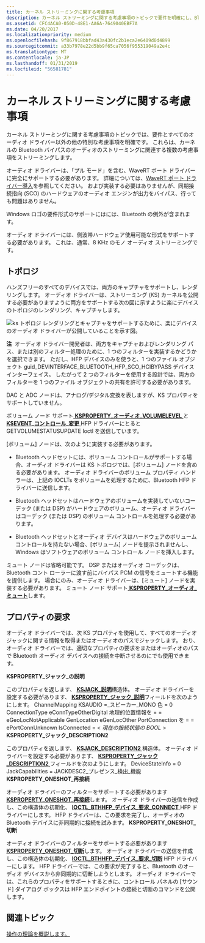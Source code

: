 ```yaml
---
title: カーネル ストリーミングに関する考慮事項
description: カーネル ストリーミングに関する考慮事項のトピックで要件を明確にし、Bluetooth に関連するその他の注意事項は、オーディオ ストリーミングをバイパスします。
ms.assetid: CFC4ACA0-050D-48E1-AA6A-7649040EBF7A
ms.date: 04/20/2017
ms.localizationpriority: medium
ms.openlocfilehash: 9f867918bbfad43a430fc2b1eca2e6409d0d4899
ms.sourcegitcommit: a33b7978e22d5bb9f65ca7056f955319049a2e4c
ms.translationtype: MT
ms.contentlocale: ja-JP
ms.lasthandoff: 01/31/2019
ms.locfileid: "56581781"
---
```

# <a name="kernel-streaming-considerations"></a>カーネル ストリーミングに関する考慮事項


カーネル ストリーミングに関する考慮事項のトピックでは、要件とすべてのオーディオ ドライバー以外の他の特別な考慮事項を明確です。 これらは、カーネルの Bluetooth バイパスのオーディオのストリーミングに関連する複数の考慮事項をストリーミングします。

オーディオ ドライバーは、「プル モード」を含む、WaveRT ポート ドライバーに完全にサポートする必要があります。 詳細については、[WaveRT ポート ドライバー導入](introducing-the-wavert-port-driver.md)を参照してください。 および実装する必要はありませんが、同期接続指向 (SCO) のハードウェアのオーディオ エンジンが出力をバイパス、行っても問題はありません。

Windows ロゴの要件形式のサポートにはには、Bluetooth の例外が含まれます。

オーディオ ドライバーには、側波帯ハードウェア使用可能な形式をサポートする必要があります。 これは、通常、8 KHz のモノ オーディオ ストリーミングです。

## <a name="span-idtopologyspanspan-idtopologyspanspan-idtopologyspantopology"></a><span id="Topology"></span><span id="topology"></span><span id="TOPOLOGY"></span>トポロジ


ハンズフリーのすべてのデバイスでは、両方のキャプチャをサポートし、レンダリングします。 オーディオ ドライバーは、ストリーミング (KS) カーネルを公開する必要がありますように両方をサポートする次の図に示すように楽にデバイスのトポロジのレンダリング、キャプチャします。

![ks トポロジ レンダリングとキャプチャをサポートするために、楽にデバイスのオーディオ ドライバーが公開していることを示す図。](images/btth-bypass-topology.png)

**注**  オーディオ ドライバー開発者は、両方をキャプチャおよびレンダリング パス、または別のフィルター処理のために、1 つのフィルターを実装するかどうかを選択できます。 ただし、HFP デバイスのみを使うと、1 つのファイル オブジェクト guid\_DEVINTERFACE\_BLUETOOTH\_HFP\_SCO\_HCIBYPASS デバイス インターフェイス。 したがって 2 つのフィルターを使用する設計では、両方のフィルターを 1 つのファイル オブジェクトの共有を許可する必要があります。

 

DAC と ADC ノードは、アナログ/デジタル変換を表しますが、KS プロパティをサポートしていません。

ボリューム ノード サポート[ **KSPROPERTY\_オーディオ\_VOLUMELEVEL** ](https://msdn.microsoft.com/library/windows/hardware/ff537309)と[ **KSEVENT\_コントロール\_変更** ](https://msdn.microsoft.com/library/windows/hardware/ff537128) HFP ドライバーにとると GETVOLUMESTATUSUPDATE Ioctl を送信しています。

[ボリューム] ノードは、次のように実装する必要があります。

-   Bluetooth ヘッドセットには、ボリューム コントロールがサポートする場合、オーディオ ドライバーは KS トポロジでは、[ボリューム] ノードを含める必要があります。 オーディオ ドライバーのボリューム プロパティ ハンドラーは、上記の IOCLTs をボリュームを処理するために、Bluetooth HFP ドライバーに送信します。

-   Bluetooth ヘッドセットはハードウェアのボリュームを実装していないコーデック (または DSP) がハードウェアのボリューム、オーディオ ドライバーはコーデック (または DSP) のボリューム コントロールを処理する必要があります。

-   Bluetooth ヘッドセットとオーディオ デバイスはハードウェアのボリューム コントロールを持たない場合、[ボリューム] ノードを提示されませんし、Windows はソフトウェアのボリューム コントロール ノードを挿入します。

ミュート ノードは省略可能です。 DSP またはオーディオ コーデックは、Bluetooth コント ローラーに渡す前にバイパス PCM の信号をミュートする機能を提供します。 場合にのみ、オーディオ ドライバーは、[ミュート] ノードを実装する必要があります。 ミュート ノード サポート[ **KSPROPERTY\_オーディオ\_ミュート**](https://msdn.microsoft.com/library/windows/hardware/ff537293)します。

## <a name="span-idpropertyrequestsspanspan-idpropertyrequestsspanspan-idpropertyrequestsspanproperty-requests"></a><span id="Property_requests"></span><span id="property_requests"></span><span id="PROPERTY_REQUESTS"></span>プロパティの要求


オーディオ ドライバーでは、次 KS プロパティを使用して、すべてのオーディオ ジャックに関する情報を取得またはオーディオのパスでジャックします。 おり、オーディオ ドライバーでは、適切なプロパティの要求をまたはオーディオのパスで Bluetooth オーディオ デバイスへの接続を中断させるのにでも使用できます。

**KSPROPERTY\_ジャック\_の説明**

このプロパティを返します、 [ **KSJACK\_説明**](https://msdn.microsoft.com/library/windows/hardware/ff537136)構造体。 オーディオ ドライバーを設定する必要があります、 [ **KSPROPERTY\_ジャック\_説明**](https://msdn.microsoft.com/library/windows/hardware/ff537364)フィールドを次のようにします。
ChannelMapping KSAUDIO =\_スピーカー\_MONO 色 = 0 ConnectionType eConnTypeOtherDigital 地理的位置情報を = = eGeoLocNotApplicable GenLocation eGenLocOther PortConnection を = = ePortConnUnknown IsConnected = &lt; *現在の接続状態の BOOL* &gt; **KSPROPERTY\_ジャック\_DESCRIPTION2**

このプロパティを返します、 [ **KSJACK\_DESCRIPTION2** ](https://msdn.microsoft.com/library/windows/hardware/ff537138)構造体。 オーディオ ドライバーを設定する必要があります、 [ **KSPROPERTY\_ジャック\_DESCRIPTION2** ](https://msdn.microsoft.com/library/windows/hardware/ff537365)フィールドを次のようにします。
DeviceStateInfo = 0 JackCapabilities = JACKDESC2\_プレゼンス\_検出\_機能**KSPROPERTY\_ONESHOT\_再接続**

オーディオ ドライバーのフィルターをサポートする必要があります[ **KSPROPERTY\_ONESHOT\_再接続**](https://msdn.microsoft.com/library/windows/hardware/ff537369)します。 オーディオ ドライバーの送信を作成し、この構造体の初期化、 [ **IOCTL\_BTHHFP\_デバイス\_要求\_CONNECT** ](https://msdn.microsoft.com/library/windows/hardware/dn265114) HFP ドライバーにします。 HFP ドライバーは、この要求を完了し、オーディオの Bluetooth デバイスに非同期的に接続を試みます。
**KSPROPERTY\_ONESHOT\_切断**

オーディオ ドライバーのフィルターをサポートする必要があります[ **KSPROPERTY\_ONESHOT\_切断**](https://msdn.microsoft.com/library/windows/hardware/hh706181)します。 オーディオ ドライバーの送信を作成し、この構造体の初期化、 [ **IOCTL\_BTHHFP\_デバイス\_要求\_切断**](https://msdn.microsoft.com/library/windows/hardware/dn265115) HFP ドライバーにします。 HFP ドライバーでは、この要求が完了すると、Bluetooth のオーディオ デバイスから非同期的に切断しようとします。
オーディオ ドライバーでは、これらのプロパティをサポートするときに、コントロール パネルの [サウンド] ダイアログ ボックスは HFP エンドポイントの接続と切断のコマンドを公開します。

## <a name="span-idrelatedtopicsspanrelated-topics"></a><span id="related_topics"></span>関連トピック
[操作の理論を概説します。](theory-of-operation.md)  



